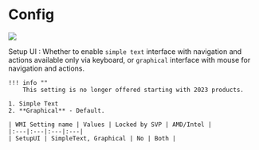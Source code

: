 # Config

![](https://cdrt.github.io/mk_docs/ref/bios/settings/thinkpad/img/tp_config.png)

Setup UI
:  Whether to enable `simple text` interface with navigation and actions available only via keyboard, or  `graphical` interface with mouse for navigation and actions.

    !!! info ""
        This setting is no longer offered starting with 2023 products.

    1. Simple Text
    2. **Graphical** - Default.

    | WMI Setting name | Values | Locked by SVP | AMD/Intel |
    |:---|:---|:---|:---|
    | SetupUI | SimpleText, Graphical | No | Both |
